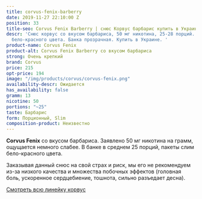 ```yaml
---
title: corvus-fenix-barberry
date: 2019-11-27 22:10:00 Z
position: 33
title-seo: Corvus Fenix Barberry | снюс Корвус барбарис купить в Украине
descr: 'Снюс корвус со вкусом барбариса, 50 мг никотина, 25-28 порций. Порции slim
  бело-красного цвета. Банка прозрачная. Купить в Украине. '
product-name: Corvus Fenix
product-alt: Corvus Fenix Barberry со вкусом барбариса
strong: Очень крепкий
brand: Corvus
price: 215
opt-price: 194
image: "/img/products/corvus/corvus-fenix.png"
availability-descr: Ожидается
has_availability: false
gramm: 13
nicotine: 50
portions: "~25"
taste: Барбарис
form: Порционный, Slim
composition-product: Неизвестно
---
```


<b>Corvus Fenix</b> со вкусом барбариса. Заявлено 50 мг никотина на грамм, ощущается немного слабее. В банке в среднем 25 порций, пакеты слим бело-красного цвета. 

Заказывая данный снюс на свой страх и риск, мы его не рекомендуем из-за низкого качества и множества побочных эффектов (головная боль, ускоренное сердцебиение, тошнота, сильно разъедает десна).

[Смотреть всю линейку корвус](/corvus)